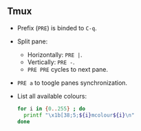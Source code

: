 ## Tmux
*  Prefix (`PRE`) is binded to `C-q`.
*  Split pane:
   -  Horizontally: `PRE |`.
   -  Vertically: `PRE -`.
   -  `PRE PRE` cycles to next pane.
*  `PRE a` to toogle panes synchronization.
*  List all available colours:

    ```sh
    for i in {0..255} ; do
      printf "\x1b[38;5;${i}mcolour${i}\n"
    done
    ```
